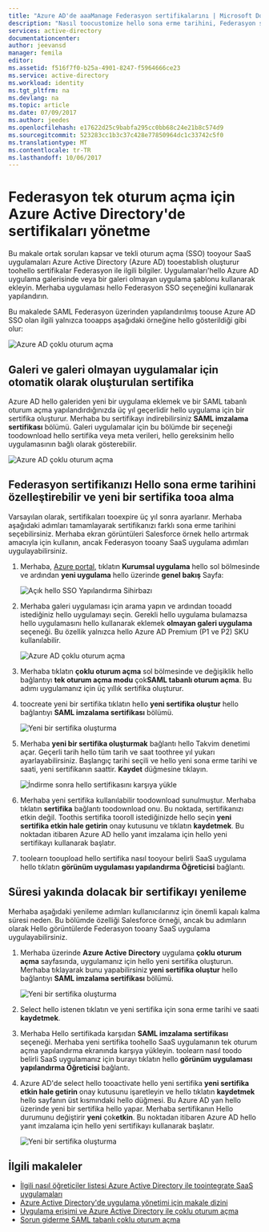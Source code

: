 ```yaml
---
title: "Azure AD'de aaaManage Federasyon sertifikalarını | Microsoft Docs"
description: "Nasıl toocustomize hello sona erme tarihini, Federasyon sertifikalarını ve nasıl toorenew sertifikalar yakında dolacak öğrenin."
services: active-directory
documentationcenter: 
author: jeevansd
manager: femila
editor: 
ms.assetid: f516f7f0-b25a-4901-8247-f5964666ce23
ms.service: active-directory
ms.workload: identity
ms.tgt_pltfrm: na
ms.devlang: na
ms.topic: article
ms.date: 07/09/2017
ms.author: jeedes
ms.openlocfilehash: e17622d25c9babfa295cc0bb68c24e21b8c574d9
ms.sourcegitcommit: 523283cc1b3c37c428e77850964dc1c33742c5f0
ms.translationtype: MT
ms.contentlocale: tr-TR
ms.lasthandoff: 10/06/2017
---
```

# <a name="manage-certificates-for-federated-single-sign-on-in-azure-active-directory"></a>Federasyon tek oturum açma için Azure Active Directory'de sertifikaları yönetme
Bu makale ortak soruları kapsar ve tekli oturum açma (SSO) tooyour SaaS uygulamaları Azure Active Directory (Azure AD) tooestablish oluşturur toohello sertifikalar Federasyon ile ilgili bilgiler. Uygulamaları'hello Azure AD uygulama galerisinde veya bir galeri olmayan uygulama şablonu kullanarak ekleyin. Merhaba uygulaması hello Federasyon SSO seçeneğini kullanarak yapılandırın.

Bu makalede SAML Federasyon üzerinden yapılandırılmış toouse Azure AD SSO olan ilgili yalnızca tooapps aşağıdaki örneğine hello gösterildiği gibi olur:

![Azure AD çoklu oturum açma](./media/active-directory-sso-certs/saml_sso.PNG)

## <a name="auto-generated-certificate-for-gallery-and-non-gallery-applications"></a>Galeri ve galeri olmayan uygulamalar için otomatik olarak oluşturulan sertifika
Azure AD hello galeriden yeni bir uygulama eklemek ve bir SAML tabanlı oturum açma yapılandırdığınızda üç yıl geçerlidir hello uygulama için bir sertifika oluşturur. Merhaba bu sertifikayı indirebilirsiniz **SAML imzalama sertifikası** bölümü. Galeri uygulamalar için bu bölümde bir seçeneği toodownload hello sertifika veya meta verileri, hello gereksinim hello uygulamasının bağlı olarak gösterebilir.

![Azure AD çoklu oturum açma](./media/active-directory-sso-certs/saml_certificate_download.png)

## <a name="customize-hello-expiration-date-for-your-federation-certificate-and-roll-it-over-tooa-new-certificate"></a>Federasyon sertifikanızı Hello sona erme tarihini özelleştirebilir ve yeni bir sertifika tooa alma
Varsayılan olarak, sertifikaları tooexpire üç yıl sonra ayarlanır. Merhaba aşağıdaki adımları tamamlayarak sertifikanızı farklı sona erme tarihini seçebilirsiniz.
Merhaba ekran görüntüleri Salesforce örnek hello artırmak amacıyla için kullanın, ancak Federasyon tooany SaaS uygulama adımları uygulayabilirsiniz.

1. Merhaba, [Azure portal](https://aad.portal.azure.com), tıklatın **Kurumsal uygulama** hello sol bölmesinde ve ardından **yeni uygulama** hello üzerinde **genel bakış** Sayfa:

   ![Açık hello SSO Yapılandırma Sihirbazı](./media/active-directory-sso-certs/enterprise_application_new_application.png)

2. Merhaba galeri uygulaması için arama yapın ve ardından tooadd istediğiniz hello uygulamayı seçin. Gerekli hello uygulama bulamazsa hello uygulamasını hello kullanarak eklemek **olmayan galeri uygulama** seçeneği. Bu özellik yalnızca hello Azure AD Premium (P1 ve P2) SKU kullanılabilir.

    ![Azure AD çoklu oturum açma](./media/active-directory-sso-certs/add_gallery_application.png)

3. Merhaba tıklatın **çoklu oturum açma** sol bölmesinde ve değişiklik hello bağlantıyı **tek oturum açma modu** çok**SAML tabanlı oturum açma**. Bu adımı uygulamanız için üç yıllık sertifika oluşturur.

4. toocreate yeni bir sertifika tıklatın hello **yeni sertifika oluştur** hello bağlantıyı **SAML imzalama sertifikası** bölümü.

    ![Yeni bir sertifika oluşturma](./media/active-directory-sso-certs/create_new_certficate.png)

5. Merhaba **yeni bir sertifika oluşturmak** bağlantı hello Takvim denetimi açar. Geçerli tarih hello tüm tarih ve saat toothree yıl yukarı ayarlayabilirsiniz. Başlangıç tarihi seçili ve hello yeni sona erme tarihi ve saati, yeni sertifikanın saattir. **Kaydet** düğmesine tıklayın.

    ![İndirme sonra hello sertifikasını karşıya yükle](./media/active-directory-sso-certs/certifcate_date_selection.PNG)

6. Merhaba yeni sertifika kullanılabilir toodownload sunulmuştur. Merhaba tıklatın **sertifika** bağlantı toodownload onu. Bu noktada, sertifikanızı etkin değil. Toothis sertifika tooroll istediğinizde hello seçin **yeni sertifika etkin hale getirin** onay kutusunu ve tıklatın **kaydetmek**. Bu noktadan itibaren Azure AD hello yanıt imzalama için hello yeni sertifikayı kullanarak başlatır.

7.  toolearn tooupload hello sertifika nasıl tooyour belirli SaaS uygulama hello tıklatın **görünüm uygulaması yapılandırma Öğreticisi** bağlantı.

## <a name="renew-a-certificate-that-will-soon-expire"></a>Süresi yakında dolacak bir sertifikayı yenileme
Merhaba aşağıdaki yenileme adımları kullanıcılarınız için önemli kapalı kalma süresi neden. Bu bölümde özelliği Salesforce örneği, ancak bu adımların olarak Hello görüntülerde Federasyon tooany SaaS uygulama uygulayabilirsiniz.

1. Merhaba üzerinde **Azure Active Directory** uygulama **çoklu oturum açma** sayfasında, uygulamanız için hello yeni sertifika oluşturun. Merhaba tıklayarak bunu yapabilirsiniz **yeni sertifika oluştur** hello bağlantıyı **SAML imzalama sertifikası** bölümü.

    ![Yeni bir sertifika oluşturma](./media/active-directory-sso-certs/create_new_certficate.png)

2. Select hello istenen tıklatın ve yeni sertifika için sona erme tarihi ve saati **kaydetmek**.

3. Merhaba Hello sertifikada karşıdan **SAML imzalama sertifikası** seçeneği. Merhaba yeni sertifika toohello SaaS uygulamanın tek oturum açma yapılandırma ekranında karşıya yükleyin. toolearn nasıl toodo belirli SaaS uygulamanız için burayı tıklatın hello **görünüm uygulaması yapılandırma Öğreticisi** bağlantı.
   
4. Azure AD'de select hello tooactivate hello yeni sertifika **yeni sertifika etkin hale getirin** onay kutusunu işaretleyin ve hello tıklatın **kaydetmek** hello sayfanın üst kısmındaki hello düğmesi. Bu Azure AD yan hello üzerinde yeni bir sertifika hello yapar. Merhaba sertifikanın Hello durumunu değiştirir **yeni** çok**etkin**. Bu noktadan itibaren Azure AD hello yanıt imzalama için hello yeni sertifikayı kullanarak başlatır. 
   
    ![Yeni bir sertifika oluşturma](./media/active-directory-sso-certs/new_certificate_download.png)

## <a name="related-articles"></a>İlgili makaleler
* [İlgili nasıl öğreticiler listesi Azure Active Directory ile toointegrate SaaS uygulamaları](active-directory-saas-tutorial-list.md)
* [Azure Active Directory'de uygulama yönetimi için makale dizini](active-directory-apps-index.md)
* [Uygulama erişimi ve Azure Active Directory ile çoklu oturum açma](active-directory-appssoaccess-whatis.md)
* [Sorun giderme SAML tabanlı çoklu oturum açma](active-directory-saml-debugging.md)
